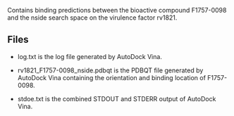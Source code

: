 Contains binding predictions between the bioactive compound F1757-0098 and the nside search space on the virulence factor rv1821.

## Files

- log.txt is the log file generated by AutoDock Vina.

- rv1821_F1757-0098_nside.pdbqt is the PDBQT file generated by AutoDock Vina containing the orientation and binding location of F1757-0098.

- stdoe.txt is the combined STDOUT and STDERR output of AutoDock Vina.

